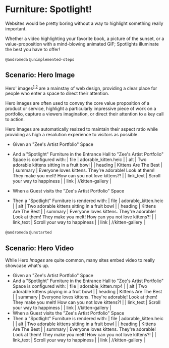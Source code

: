 # Furniture: Spotlight!

Websites would be pretty boring without a way to highlight something really important.

Whether a video highlighting your favorite book, a picture of the sunset, or a value-proposition
with a mind-blowing animated GIF; Spotlights illuminate the best you have to offer!

`@andromeda` `@unimplemented-steps`

## Scenario: Hero Image

Hero' images<sup>[1] [2]</sup> are a mainstay of web design, providing a clear place for people who enter a space to direct their attention.

Hero images are often used to convey the core value proposition of a product or service, highlight a particularly impressive piece of work on a portfolio, capture a viewers imagination, or direct their attention to a key call to action.

Hero Images are automatically resized to maintain their aspect ratio while providing as high a resolution experience to visitors as possible.

- Given an "Zee's Artist Portfolio" Space
- And a "Spotlight" Furniture in the Entrance Hall to "Zee's Artist Portfolio" Space is configured with:
  | file | adorable_kitten.heic |
  | alt | Two adorable kittens sitting in a fruit bowl |
  | heading | Kittens Are The Best |
  | summary | Everyone loves kittens. They're adorable! Look at them! They make you melt! How can you not love kittens?! |
  | link_text | Scroll your way to happiness |
  | link | //kitten-gallery |

- When a Guest visits the "Zee's Artist Portfolio" Space
- Then a "Spotlight" Furniture is rendered with:
  | file | adorable_kitten.heic |
  | alt | Two adorable kittens sitting in a fruit bowl |
  | heading | Kittens Are The Best |
  | summary | Everyone loves kittens. They're adorable! Look at them! They make you melt! How can you not love kittens?! |
  | link_text | Scroll your way to happiness |
  | link | //kitten-gallery |

[1]: https://design4users.com/hero-images-in-web-design/
[2]: https://elementor.com/blog/hero-image/

`@andromeda` `@unstarted`

## Scenario: Hero Video

While Hero _Images_ are quite common, many sites embed video to really showcase what's up.

- Given an "Zee's Artist Portfolio" Space
- And a "Spotlight" Furniture in the Entrance Hall to "Zee's Artist Portfolio" Space is configured with:
  | file | adorable_kitten.mp4 |
  | alt | Two adorable kittens playing in a fruit bowl |
  | heading | Kittens Are The Best |
  | summary | Everyone loves kittens. They're adorable! Look at them! They make you melt! How can you not love kittens?! |
  | link_text | Scroll your way to happiness |
  | link | //kitten-gallery |
- When a Guest visits the "Zee's Artist Portfolio" Space
- Then a "Spotlight" Furniture is rendered with:
  | file | adorable_kitten.heic |
  | alt | Two adorable kittens sitting in a fruit bowl |
  | heading | Kittens Are The Best |
  | summary | Everyone loves kittens. They're adorable! Look at them! They make you melt! How can you not love kittens?! |
  | link_text | Scroll your way to happiness |
  | link | //kitten-gallery |
